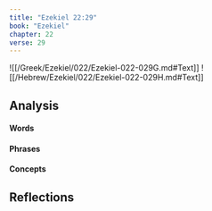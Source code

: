```yaml
---
title: "Ezekiel 22:29"
book: "Ezekiel"
chapter: 22
verse: 29
---
```

![[/Greek/Ezekiel/022/Ezekiel-022-029G.md#Text]]
![[/Hebrew/Ezekiel/022/Ezekiel-022-029H.md#Text]]

## Analysis

#### Words

#### Phrases

#### Concepts

## Reflections
